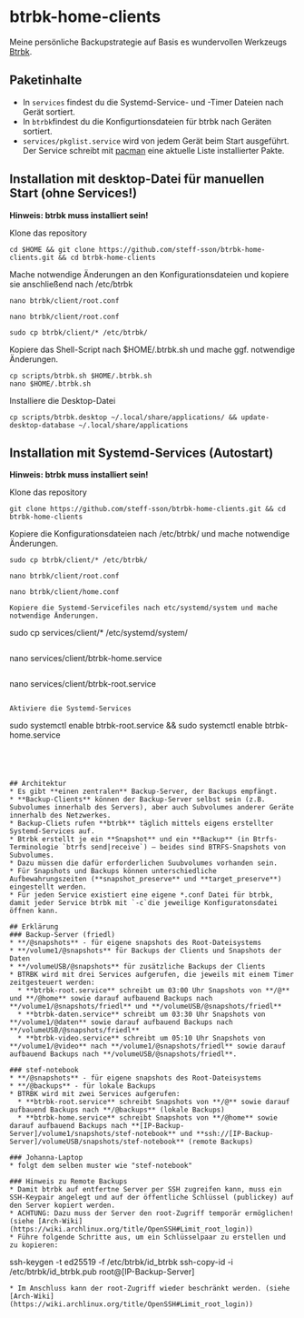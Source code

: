 # btrbk-home-clients

Meine persönliche Backupstrategie auf Basis es wundervollen Werkzeugs [Btrbk](https://github.com/digint/btrbk).

## Paketinhalte
* In `services` findest du die Systemd-Service- und -Timer Dateien nach Gerät sortiert.
* In `btrbk`findest du die Konfigurtionsdateien für btrbk nach Geräten sortiert.
* `services/pkglist.service` wird von jedem Gerät beim Start ausgeführt. Der Service schreibt mit [pacman](https://wiki.archlinux.org/title/pacman) eine aktuelle Liste installierter Pakte.

## Installation mit desktop-Datei für manuellen Start (ohne Services!)
**Hinweis: btrbk muss installiert sein!**

Klone das  repository
```
cd $HOME && git clone https://github.com/steff-sson/btrbk-home-clients.git && cd btrbk-home-clients
```
Mache notwendige Änderungen an den Konfigurationsdateien und kopiere sie anschließend nach /etc/btrbk
```
nano btrbk/client/root.conf
```
```
nano btrbk/client/root.conf
```
```
sudo cp btrbk/client/* /etc/btrbk/
```
Kopiere das Shell-Script nach $HOME/.btrbk.sh und mache ggf. notwendige Änderungen.
```
cp scripts/btrbk.sh $HOME/.btrbk.sh
nano $HOME/.btrbk.sh

```
Installiere die Desktop-Datei
```
cp scripts/btrbk.desktop ~/.local/share/applications/ && update-desktop-database ~/.local/share/applications
```

## Installation mit Systemd-Services (Autostart)
**Hinweis: btrbk muss installiert sein!**

Klone das repository
```
git clone https://github.com/steff-sson/btrbk-home-clients.git && cd btrbk-home-clients
```
Kopiere die Konfigurationsdateien nach /etc/btrbk/ und mache notwendige Änderungen.
```
sudo cp btrbk/client/* /etc/btrbk/
```
```
nano btrbk/client/root.conf
```
```
nano btrbk/client/home.conf
```

```
Kopiere die Systemd-Servicefiles nach etc/systemd/system und mache notwendige Änderungen.
```
sudo cp services/client/* /etc/systemd/system/

```
```
nano services/client/btrbk-home.service
```
```
nano services/client/btrbk-root.service
```

Aktiviere die Systemd-Services
```
sudo systemctl enable btrbk-root.service && sudo systemctl enable btrbk-home.service
```




## Architektur
* Es gibt **einen zentralen** Backup-Server, der Backups empfängt.
* **Backup-Clients** können der Backup-Server selbst sein (z.B. Subvolumes innerhalb des Servers), aber auch Subvolumes anderer Geräte innerhalb des Netzwerkes.
* Backup-Cliets rufen **btrbk** täglich mittels eigens erstellter Systemd-Services auf.
* Btrbk erstellt je ein **Snapshot** und ein **Backup** (in Btrfs-Terminologie `btrfs send|receive`) – beides sind BTRFS-Snapshots von Subvolumes.
* Dazu müssen die dafür erforderlichen Suubvolumes vorhanden sein.
* Für Snapshots und Backups können unterschiedliche Aufbewahrungszeiten (**snapshot_preserve** und **target_preserve**) eingestellt werden.
* Für jeden Service existiert eine eigene *.conf Datei für btrbk, damit jeder Service btrbk mit `-c`die jeweilige Konfiguratonsdatei öffnen kann.

## Erklärung
### Backup-Server (friedl)
* **/@snapshots** - für eigene snapshots des Root-Dateisystems
* **/volume1/@snapshots** für Backups der Clients und Snapshots der Daten
* **/volumeUSB/@snapshots** für zusätzliche Backups der Clients
* BTRBK wird mit drei Services aufgerufen, die jeweils mit einem Timer zeitgesteuert werden:
  * **btrbk-root.service** schreibt um 03:00 Uhr Snapshots von **/@** und **/@home** sowie darauf aufbauend Backups nach **/volume1/@snapshots/friedl** und **/volumeUSB/@snapshots/friedl**
  * **btrbk-daten.service** schreibt um 03:30 Uhr Snapshots von **/volume1/@daten** sowie darauf aufbauend Backups nach **/volumeUSB/@snapshots/friedl**
  * **btrbk-video.service** schreibt um 05:10 Uhr Snapshots von **/volume1/@video** nach **/volume1/@snapshots/friedl** sowie darauf aufbauend Backups nach **/volumeUSB/@snapshots/friedl**.

### stef-notebook
* **/@snapshots** - für eigene snapshots des Root-Dateisystems
* **/@backups** - für lokale Backups
* BTRBK wird mit zwei Services aufgerufen:
  * **btrbk-root.service** schreibt Snapshots von **/@** sowie darauf aufbauend Backups nach **/@backups** (lokale Backups)
  * **btrbk-home.service** schreibt Snapshots von **/@home** sowie darauf aufbauend Backups nach **[IP-Backup-Server]/volume1/snapshots/stef-notebook** und **ssh://[IP-Backup-Server]/volumeUSB/snapshots/stef-notebook** (remote Backups)

### Johanna-Laptop
* folgt dem selben muster wie "stef-notebook"

### Hinweis zu Remote Backups
* Damit btrbk auf entfertne Server per SSH zugreifen kann, muss ein SSH-Keypair angelegt und auf der öffentliche Schlüssel (publickey) auf den Server kopiert werden.
* ACHTUNG: Dazu muss der Server den root-Zugriff temporär ermöglichen! (siehe [Arch-Wiki](https://wiki.archlinux.org/title/OpenSSH#Limit_root_login))
* Führe folgende Schritte aus, um ein Schlüsselpaar zu erstellen und zu kopieren:
```
ssh-keygen -t ed25519 -f /etc/btrbk/id_btrbk
ssh-copy-id -i /etc/btrbk/id_btrbk.pub root@[IP-Backup-Server]
```
* Im Anschluss kann der root-Zugriff wieder beschränkt werden. (siehe [Arch-Wiki](https://wiki.archlinux.org/title/OpenSSH#Limit_root_login))
